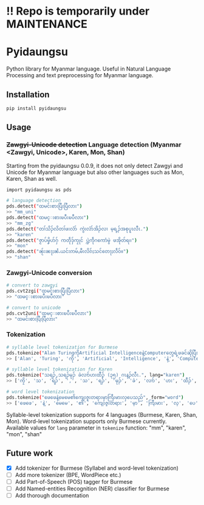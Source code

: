 # !! Repo is temporarily under MAINTENANCE

# Pyidaungsu

Python library for Myanmar language. Useful in Natural Language Processing and text preprocessing for Myanmar language.

## Installation

```sh
pip install pyidaungsu
```

## Usage

### ~~Zawgyi-Unicode detection~~ Language detection (Myanmar <Zawgyi, Unicode>, Karen, Mon, Shan)
Starting from the pyidaungsu 0.0.9, it does not only detect Zawgyi and Unicode for Myanmar language but also other languages such as Mon, Karen, Shan as well.

```sh
import pyidaungsu as pds

# language detection
pds.detect("ထမင်းစားပြီးပြီလား")
>> "mm_uni"
pds.detect("ထမင္းစားၿပီးၿပီလား")
>> "mm_zg"
pds.detect("တၢ်သိၣ်လိတၢ်ဖးလံာ် ကွဲးလံာ်အိၣ်လၢ မ့ရ့ၣ်အစုပူၤလီၤ.")
>> "karen"
pds.detect("ဇၟာပ်မၞိဟ်ဂှ် ကတဵုဒှ်ကၠုင် ပ္ဍဲကဵုဂကောံမွဲ ဖအိုတ်ရ၊၊")
>> "mon"
pds.detect("ၼႂ်းၼႃႈၼႆႉယင်းဢမ်ႇမီးလိၵ်ႈသင်တေႃႈလဵဝ်။")
>> "shan"
```

### Zawgyi-Unicode conversion

```sh
# convert to zawgyi
pds.cvt2zgi("ထမင်းစားပြီးပြီလား")
>> "ထမင္းစားၿပီးၿပီလား"

# convert to unicode
pds.cvt2uni("ထမင္းစားၿပီးၿပီလား")
>> "ထမင်းစားပြီးပြီလား"
```

### Tokenization

```sh
# syllable level tokenization for Burmese
pds.tokenize("Alan TuringကိုArtificial Intelligenceနဲ့Computerတွေရဲ့ဖခင်ဆိုပြီးလူသိများပါတယ်") # lang parameter for default function is 'mm'
>> ['Alan', 'Turing', 'ကို', 'Artificial', 'Intelligence', 'နဲ့', 'Computer', 'တွေ', 'ရဲ့', 'ဖ', 'ခင်', 'ဆို', 'ပြီး', 'လူ', 'သိ', 'များ', 'ပါ', 'တယ်']

# syllable level tokenization for Karen
pds.tokenize("သရၣ်,သရၣ်မုၣ် ခဲလၢာ်ဟးထီၣ် (၃၅) ဂၤန့ၣ်လီၤ.", lang="karen")
>> ['ကၠိ', 'သ', 'ရၣ်', ',', 'သ', 'ရၣ်', 'မုၣ်', 'ခဲ', 'လၢာ်', 'ဟး', 'ထီၣ်', '(', '၃၅', ')', 'ဂၤ', 'န့ၣ်', 'လီၤ', '.']

# word level tokenization
pds.tokenize("ဖေဖေနဲ့မေမေ၏ကျေးဇူးတရားမှာကြီးမားလှပေသည်", form="word")
>> ['ဖေဖေ', 'နဲ့', 'မေမေ', '၏', 'ကျေးဇူးတရား', 'မှာ', 'ကြီးမား', 'လှ', 'ပေ', 'သည်']

```

Syllable-level tokenization supports for 4 languages (Burmese, Karen, Shan, Mon). Word-level tokenization supports only Burmese currently.</br>
Available values for `lang` parameter in `tokenize` function: "mm", "karen", "mon", "shan"

## Future work

- [x] Add tokenizer for Burmese (Syllabel and word-level tokenization)
- [ ] Add more tokenizer (BPE, WordPiece etc.)
- [ ] Add Part-of-Speech (POS) tagger for Burmese
- [ ] Add Named-entities Recognition (NER) classifier for Burmese
- [ ] Add thorough documentation

